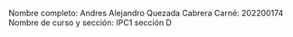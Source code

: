 Nombre completo: Andres Alejandro Quezada Cabrera
Carné: 202200174
Nombre de curso y sección: IPC1 sección D
